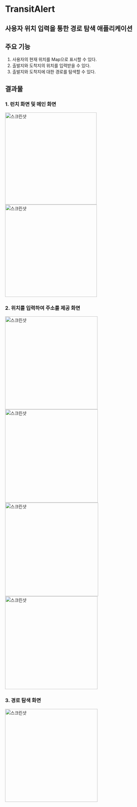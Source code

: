 # TransitAlert #

## **사용자 위치 입력을 통한 경로 탐색 애플리케이션** ##



## 주요 기능 ##
1. 사용자의 현재 위치를 Map으로 표시할 수 있다.
2. 출발지와 도착지의 위치를 입력받을 수 있다.
3. 출발지와 도착지에 대한 경로를 탐색할 수 있다.



## 결과물 ##


### 1. 런치 화면 및 메인 화면 ###
<img width="299" alt="스크린샷" src="https://github.com/binnay/TransitAlert/assets/125789787/1d59654c-c221-4b72-b225-df9ff14f16c3">
<img width="300" alt="스크린샷" src="https://github.com/binnay/TransitAlert/assets/125789787/f4795fde-d270-40cd-ac6f-47f885420c94">



### 2. 위치를 입력하여 주소를 제공 화면 ###



<img width="302" alt="스크린샷" src="https://github.com/binnay/TransitAlert/assets/125789787/eb27e832-5a83-40d0-99e6-aaf2bf141e44">
<img width="303" alt="스크린샷" src="https://github.com/binnay/TransitAlert/assets/125789787/4116dfa3-fc39-41e8-9d4e-d4aa4a70ee09">

<img width="304" alt="스크린샷" src="https://github.com/binnay/TransitAlert/assets/125789787/852d4212-48dd-4db2-af33-2ffb1f43e37e">
<img width="302" alt="스크린샷" src="https://github.com/binnay/TransitAlert/assets/125789787/44819c50-e5d3-4b51-8b8d-f55c1ff8e0ee">



### 3. 경로 탐색 화면 ###
<img width="302" alt="스크린샷" src="https://github.com/binnay/TransitAlert/assets/125789787/07e14f51-3887-4f46-ba60-4f0b6b1f43c8">

